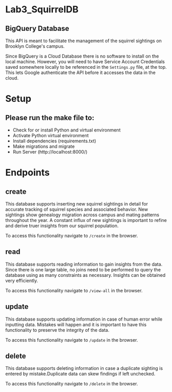 # Lab3_SquirrelDB
## BigQuery Database
This API is meant to facilitate the management of the squirrel sightings
on Brooklyn College's campus.

Since BigQuery is a Cloud Database there is no software to install on the local machine. However, you will need to have Service Account Credentials saved somewhere locally to be referenced in the `Settings.py` file, at the top. This lets Google authenticate the API before it accesses the data in the cloud.
# Setup
## Please run the make file to:
- Check for or install Python and virtual environment
- Activate Python virtual environment
- Install dependencies (requirements.txt)
- Make migrations and migrate
- Run Server (http://localhost:8000/)

# Endpoints
## create
This database supports inserting new squirrel sightings in detail for accurate tracking of squirrel species and associated behavior. New sightings show genealogy migration across campus and mating patterns throughout the year. A constant influx of new sightings is important to refine and derive truer insights from our squirrel population.

To access this functionality navigate to `/create` in the browser.
## read
This database supports reading information to gain insights from the data. Since there is one large table, no joins need to be performed to query the database using as many constraints as necessary. Insights can be obtained very efficiently.

To access this functionality navigate to `/view-all` in the browser.
## update
This database supports updating information in case of human error while inputting data. Mistakes will happen and it is important to have this functionality to preserve the integrity of the data.

To access this functionality navigate to `/update` in the browser.
## delete
This database supports deleting information in case a duplicate sighting is entered by mistake.Duplicate data can skew findings if left unchecked.

To access this functionality navigate to `/delete` in the browser.